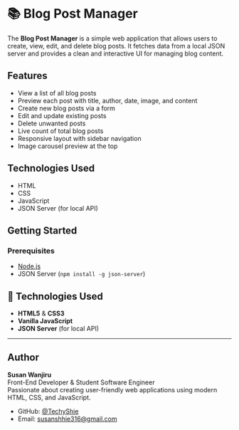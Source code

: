 # 📚 Blog Post Manager

The **Blog Post Manager** is a simple web application that allows users to create, view, edit, and delete blog posts. It fetches data from a local JSON server and provides a clean and interactive UI for managing blog content.

## Features

- View a list of all blog posts
- Preview each post with title, author, date, image, and content
- Create new blog posts via a form
- Edit and update existing posts
- Delete unwanted posts
- Live count of total blog posts
- Responsive layout with sidebar navigation
- Image carousel preview at the top

## Technologies Used

- HTML
- CSS
- JavaScript
- JSON Server (for local API)

## Getting Started

### Prerequisites

- [Node.js](https://nodejs.org/)
- JSON Server (`npm install -g json-server`)



## 🔧 Technologies Used

- **HTML5** & **CSS3**
- **Vanilla JavaScript**
- **JSON Server** (for local API)

---

## Author

**Susan Wanjiru**  
Front-End Developer & Student Software Engineer  
Passionate about creating user-friendly web applications using modern HTML, CSS, and JavaScript.

- GitHub: [@TechyShie](https://github.com/TechyShie)
- Email: susanshhie316@gmail.com

